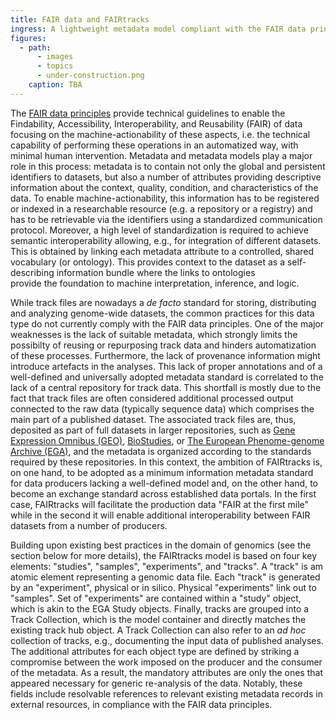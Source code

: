 ```yaml
---
title: FAIR data and FAIRtracks
ingress: A lightweight metadata model compliant with the FAIR data principles
figures:
  - path:
      - images
      - topics
      - under-construction.png
    caption: TBA
---
```

The [FAIR data principles](https://www.go-fair.org/fair-principles/) 
provide technical guidelines to enable the 
Findability, Accessibility, Interoperability, and Reusability (FAIR) 
of data focusing on the machine-actionability of these aspects, i.e.
the technical capability of performing these operations 
in an automatized way, with minimal human intervention. 
Metadata and metadata models play a major role in this process: 
metadata is to contain not only the global and persistent identifiers 
to datasets, but also a number of attributes providing descriptive
information about the context, quality, condition, 
and characteristics of the data. To enable machine-actionability, 
this information has to be registered or indexed in a researchable resource
(e.g. a repository or a registry) and has to be retrievable 
via the identifiers using a standardized communication protocol.
Moreover, a high level of standardization is required to achieve 
semantic interoperability allowing, 
e.g., for integration of different datasets. 
This is obtained by linking each metadata attribute to a controlled, 
shared vocabulary (or ontology). This provides context to the dataset
as a self-describing information bundle where the links to ontologies  
provide the foundation to machine interpretation, inference, and logic.

While track files are nowadays a _de facto_ standard for storing, distributing and analyzing
genome-wide datasets, the common practices for this data type do not currently comply with the FAIR
data principles. One of the major weaknesses is the lack of suitable metadata, which strongly limits
the possibilty of reusing or repurposing track data and hinders automatization of these processes.
Furthermore, the lack of provenance information might introduce artefacts in the analyses. This lack
of proper annotations and of a well-defined and universally adopted metadata standard is correlated
to the lack of a central repository for track data. This shortfall is mostly due to the fact that
track files are often considered additional processed output connected to the raw data (typically
sequence data) which comprises the main part of a published dataset. The associated track files are,
thus, deposited as part of full datasets in larger repositories, such as
[Gene Expression Omnibus (GEO)](https://www.ncbi.nlm.nih.gov/geo/),
[BioStudies](https://www.ebi.ac.uk/biostudies/), or
[The European Phenome-genome Archive (EGA)](https://ega-archive.org/), and the metadata is organized
according to the standards required by these repositories. In this context, the ambition of
FAIRtracks is, on one hand, to be adopted as a minimum information metadata standard for data
producers lacking a well-defined model and, on the other hand, to become an exchange standard across
established data portals. In the first case, FAIRtracks will facilitate the production data "FAIR at
the first mile" while in the second it will enable additional interoperability between FAIR datasets
from a number of producers.

Building upon existing best practices in the domain 
of genomics (see the section below for more details), 
the FAIRtracks model is based on four key elements: 
"studies", "samples", "experiments", and "tracks". 
A "track" is am atomic element representing a genomic data file.
Each "track" is generated by an "experiment", 
physical or in silico. 
Physical "experiments" link out to "samples". 
Set of "experiments" are contained
within a "study" object, which is akin to the EGA Study objects. 
Finally, tracks are grouped into a Track Collection,
which is the model container and directly matches
the existing track hub object. A Track Collection can also
refer to an _ad hoc_ collection of tracks, e.g., documenting the
input data of published analyses.
The additional attributes for each object type are defined by 
striking a compromise between the work imposed on the producer
and the consumer of the metadata. As a result, the mandatory 
attributes are only the ones that appeared necessary for generic 
re-analysis of the data. Notably, these fields include resolvable references
to relevant existing metadata records in external resources, 
in compliance with the FAIR data principles.
